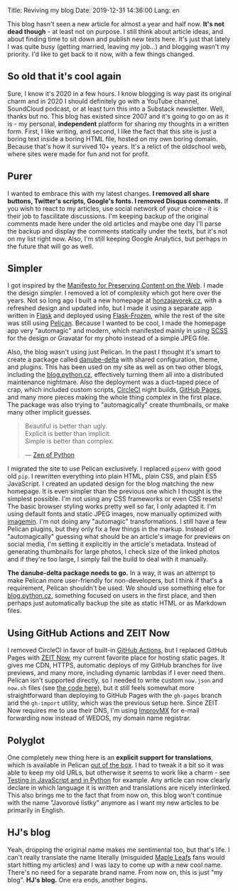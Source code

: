 Title: Reviving my blog
Date: 2019-12-31 14:36:00
Lang: en


This blog hasn't seen a new article for almost a year and half now. **It's not dead though** - at least not on purpose. I still think about article ideas, and about finding time to sit down and publish new texts here. It's just that lately I was quite busy (getting married, leaving my job…) and blogging wasn't my priority. I'd like to get back to it now, with a few things changed.

## So old that it's cool again

Sure, I know it's 2020 in a few hours. I know blogging is way past its original charm and in 2020 I should definitely go with a YouTube channel, SoundCloud podcast, or at least turn this into a Substack newsletter. Well, thanks but no. This blog has existed since 2007 and it's going to go on as it is - my personal, **independent** platform for sharing my thoughts in a written form. First, I like writing, and second, I like the fact that this site is just a boring text inside a boring HTML file, hosted on my own boring domain. Because that's how it survived 10+ years. It's a relict of the oldschool web, where sites were made for fun and not for profit.

## Purer

I wanted to embrace this with my latest changes. **I removed all share buttons, Twitter's scripts, Google's fonts. I removed Disqus comments.** If you wish to react to my articles, use social network of your choice - it is their job to fascilitate discussions. I'm keeping backup of the original comments made here under the old articles and maybe one day I'll parse the backup and display the comments statically under the texts, but it's not on my list right now. Also, I'm still keeping Google Analytics, but perhaps in the future that will go as well.

## Simpler

I got inspired by the [Manifesto for Preserving Content on the Web](https://jeffhuang.com/designed_to_last/). I made the design simpler. I removed a lot of complexity which got here over the years. Not so long ago I built a new homepage at [honzajavorek.cz](https://honzajavorek.cz), with a refreshed design and updated info, but I made it using a separate app written in [Flask](http://flask.pocoo.org/) and deployed using [Flask-Frozen](https://pythonhosted.org/Frozen-Flask/), while the rest of the site was still using [Pelican](https://docs.getpelican.com/). Because I wanted to be cool, I made the homepage app very "automagic" and modern, which manifested mainly in using [SCSS](https://sass-lang.com/) for the design or Gravatar for my photo instead of a simple JPEG file.

Also, the blog wasn't using just Pelican. In the past I thought it's smart to create a package called [danube-delta](https://github.com/honzajavorek/danube-delta/) with shared configuration, theme, and plugins. This has been used on my site as well as on two other blogs, including the [blog.python.cz](http://blog.python.cz/), effectively turning them all into a distributed maintenance nightmare. Also the deployment was a duct-taped piece of crap, which included custom scripts, [CircleCI](https://circleci.com/) night builds, [GitHub Pages](https://pages.github.com/), and many more pieces making the whole thing complex in the first place. The package was also trying to "automagically" create thumbnails, or make many other implicit guesses.

> Beautiful is better than ugly.<br>
> Explicit is better than implicit.<br>
> Simple is better than complex.<br>
>
> &mdash; [Zen of Python](https://www.python.org/dev/peps/pep-0020/)

I migrated the site to use Pelican exclusively. I replaced `pipenv` with good old `pip`. I rewritten everything into plain HTML, plain CSS, and plain ES5 JavaScript. I created an updated design for the blog matching the new homepage. It is even simpler than the previous one which I thought is the simplest possible. I'm not using any CSS frameworks or even CSS resets! The basic browser styling works pretty well so far, I only adapted it. I'm using default fonts and static JPEG images, now manually optimized with [imagemin](https://github.com/imagemin/imagemin-cli). I'm not doing any "automagic" transformations. I still have a few Pelican plugins, but they only fix a few things in the markup. Instead of "automagically" guessing what should be an article's image for previews on social media, I'm setting it explicitly in the article's metadata. Instead of generating thumbnails for large photos, I check size of the linked photos and if they're too large, I simply fail the build to deal with it manually.

**The danube-delta package needs to go.** In a way, it was an attempt to make Pelican more user-friendly for non-developers, but I think if that's a requirement, Pelican shouldn't be used. We should use something else for [blog.python.cz](http://blog.python.cz/), something focused on users in the first place, and then perhaps just automatically backup the site as static HTML or as Markdown files.

## Using GitHub Actions and ZEIT Now

I removed CircleCI in favor of built-in [GitHub Actions](https://github.com/features/actions), but I replaced GitHub Pages with [ZEIT Now](https://zeit.co/), my current favorite place for hosting static pages. It gives me CDN, HTTPS, automatic deploys of my GitHub branches for live previews, and many more, including dynamic lambdas if I ever need them. Pelican isn't supported directly, so I needed to write custom `now.json` and `now.sh` files (see [the code here](https://github.com/honzajavorek/honzajavorek.cz)), but it still feels somewhat more straightforward than deploying to GitHub Pages with the `gh-pages` branch and the `gh-import` utility, which was the previous setup here. Since ZEIT Now requires me to use their DNS, I'm using [ImprovMX](https://improvmx.com/) for e-mail forwarding now instead of WEDOS, my domain name registrar.

## Polyglot

One completely new thing here is an **explicit support for translations**, which is available in Pelican [out of the box](https://docs.getpelican.com/en/stable/content.html#translations). I had to tweak it a bit so it was able to keep my old URLs, but otherwise it seems to work like a charm - see [Testing in JavaScript and in Python]({filename}/2017-01-18_testing-in-javascript-and-in-python.md) for example. Any article can now clearly declare in which language it is written and translations are nicely interlinked. This also brings me to the fact that from now on, this blog won't continue with the name "Javorové lístky" anymore as I want my new articles to be primarily in English.

## HJ's blog

Yeah, dropping the original name makes me sentimental too, but that's life. I can't really translate the name literally (misguided [Maple Leafs](https://www.nhl.com/mapleleafs/) fans would start hitting my articles) and I was lazy to come up with a new cool name. There's no need for a separate brand name. From now on, this is just "my blog". **HJ's blog.** One era ends, another begins.

